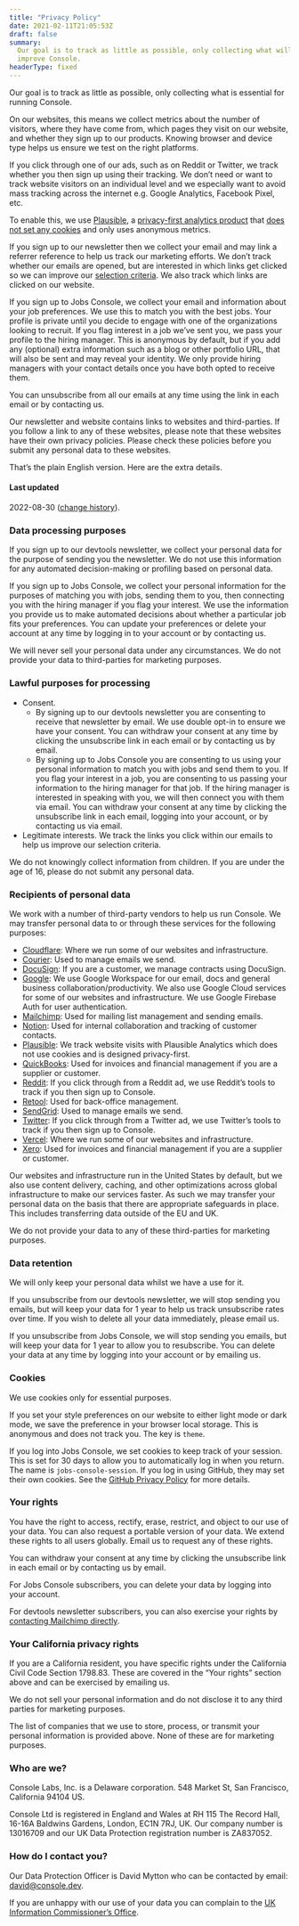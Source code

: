 ```yaml
---
title: "Privacy Policy"
date: 2021-02-11T21:05:53Z
draft: false
summary:
  Our goal is to track as little as possible, only collecting what will help us
  improve Console.
headerType: fixed
---
```


Our goal is to track as little as possible, only collecting what is essential
for running Console.

On our websites, this means we collect metrics about the number of visitors,
where they have come from, which pages they visit on our website, and whether
they sign up to our products. Knowing browser and device type helps us ensure we
test on the right platforms. 

If you click through one of our ads, such as on Reddit or Twitter, we track
whether you then sign up using their tracking. We don’t need or want to track
website visitors on an individual level and we especially want to avoid mass
tracking across the internet e.g. Google Analytics, Facebook Pixel, etc.

To enable this, we use [Plausible](https://plausible.io/), a [privacy-first
analytics product](https://blog.console.dev/picking-privacy-first-analytics/)
that [does not set any cookies](https://plausible.io/data-policy) and only uses
anonymous metrics.

If you sign up to our newsletter then we collect your email and may link a
referrer reference to help us track our marketing efforts. We don’t track
whether our emails are opened, but are interested in which links get clicked so
we can improve our [selection criteria](selection-criteria/). We also track
which links are clicked on our website.

If you sign up to Jobs Console, we collect your email and information about your
job preferences. We use this to match you with the best jobs. Your profile is
private until you decide to engage with one of the organizations looking to
recruit. If you flag interest in a job we’ve sent you, we pass your profile to
the hiring manager. This is anonymous by default, but if you add any (optional)
extra information such as a blog or other portfolio URL, that will also be sent
and may reveal your identity. We only provide hiring managers with your contact
details once you have both opted to receive them.

You can unsubscribe from all our emails at any time using the link in each email
or by contacting us.

Our newsletter and website contains links to websites and third-parties. If you
follow a link to any of these websites, please note that these websites have
their own privacy policies. Please check these policies before you submit any
personal data to these websites.

That’s the plain English version. Here are the extra details.

#### Last updated

2022-08-30 ([change
history](https://github.com/consoledotdev/home/commits/main/content/privacy.md)).

### Data processing purposes

If you sign up to our devtools newsletter, we collect your personal data for the purpose of sending you the newsletter. We do not use this information for any automated decision-making or profiling based on personal data. 

If you sign up to Jobs Console, we collect your personal information for the purposes of matching you with jobs, sending them to you, then connecting you with the hiring manager if you flag your interest. We use the information you provide us to make automated decisions about whether a particular job fits your preferences. You can update your preferences or delete your account at any time by logging in to your account or by contacting us.

We will never sell your personal data under any circumstances. We do not provide your data to third-parties for marketing purposes.

### Lawful purposes for processing

-   Consent.  
    -  By signing up to our devtools newsletter you are consenting to receive
       that newsletter by email. We use double opt-in to ensure we have your
       consent. You can withdraw your consent at any time by clicking the
       unsubscribe link in each email or by contacting us by email.
    -  By signing up to Jobs Console you are consenting to us using your
       personal information to match you with jobs and send them to you. If you
       flag your interest in a job, you are consenting to us passing your
       information to the hiring manager for that job. If the hiring manager is
       interested in speaking with you, we will then connect you with them via
       email. You can withdraw your consent at any time by clicking the
       unsubscribe link in each email, logging into your account, or by
       contacting us via email.
- Legitimate interests. We track the links you click within our emails to help
  us improve our selection criteria.

We do not knowingly collect information from children. If you are under the age of 16, please do not submit any personal data.

### Recipients of personal data

We work with a number of third-party vendors to help us run Console. We may transfer personal data to or through these services for the following purposes:

- [Cloudflare](https://www.cloudflare.com/): Where we run some of our websites
  and infrastructure.
- [Courier](https://www.courier.com/privacy/): Used to manage emails we send.  
- [DocuSign](https://www.docusign.com/): If you are a customer, we manage
  contracts using DocuSign.
- [Google](https://www.google.com): We use Google Workspace for our email, docs
  and general business collaboration/productivity. We also use Google Cloud
  services for some of our websites and infrastructure. We use Google Firebase
  Auth for user authentication.
- [Mailchimp](https://mailchimp.com/): Used for mailing list management and
  sending emails.
- [Notion](https://notion.so): Used for internal collaboration and tracking of
  customer contacts.
- [Plausible](https://plausible.io/): We track website visits with Plausible
  Analytics which does not use cookies and is designed privacy-first.
- [QuickBooks](https://quickbooks.intuit.com/): Used for invoices and financial
  management if you are a supplier or customer.
- [Reddit](https://www.reddit.com/): If you click through from a Reddit ad, we
  use Reddit’s tools to track if you then sign up to Console.
- [Retool](https://retool.com/): Used for back-office management.
- [SendGrid](https://sendgrid.com/): Used to manage emails we send.
- [Twitter](https://twitter.com/): If you click through from a Twitter ad, we
  use Twitter’s tools to track if you then sign up to Console.
- [Vercel](https://vercel.com/): Where we run some of our websites and
  infrastructure.
- [Xero](https://xero.com): Used for invoices and financial management if you
  are a supplier or customer.

Our websites and infrastructure run in the United States by default, but we also
use content delivery, caching, and other optimizations across global
infrastructure to make our services faster. As such we may transfer your
personal data on the basis that there are appropriate safeguards in place. This
includes transferring data outside of the EU and UK.

We do not provide your data to any of these third-parties for marketing
purposes.

### Data retention

We will only keep your personal data whilst we have a use for it. 

If you unsubscribe from our devtools newsletter, we will stop sending you
emails, but will keep your data for 1 year to help us track unsubscribe rates
over time. If you wish to delete all your data immediately, please email us.

If you unsubscribe from Jobs Console, we will stop sending you emails, but will
keep your data for 1 year to allow you to resubscribe. You can delete your data
at any time by logging into your account or by emailing us.

### Cookies

We use cookies only for essential purposes.

If you set your style preferences on our website to either light mode or dark
mode, we save the preference in your browser local storage. This is anonymous
and does not track you. The key is `theme`.

If you log into Jobs Console, we set cookies to keep track of your session. This
is set for 30 days to allow you to automatically log in when you return. The
name is `jobs-console-session`. If you log in using GitHub, they may set their
own cookies. See the [GitHub Privacy
Policy](https://docs.github.com/en/site-policy/privacy-policies) for more
details.

### Your rights

You have the right to access, rectify, erase, restrict, and object to our use of
your data. You can also request a portable version of your data. We extend these
rights to all users globally. Email us to request any of these rights.

You can withdraw your consent at any time by clicking the unsubscribe link in
each email or by contacting us by email.

For Jobs Console subscribers, you can delete your data by logging into your
account.

For devtools newsletter subscribers, you can also exercise your rights by
[contacting Mailchimp directly](https://mailchimp.com/en-gb/privacy-rights/).

### Your California privacy rights

If you are a California resident, you have specific rights under the California
Civil Code Section 1798.83. These are covered in the “Your rights” section above
and can be exercised by emailing us.

We do not sell your personal information and do not disclose it to any third
parties for marketing purposes.

The list of companies that we use to store, process, or transmit your personal
information is provided above. None of these are for marketing purposes.

### Who are we?

Console Labs, Inc. is a Delaware corporation. 548 Market St, San Francisco,
California 94104 US.

Console Ltd is registered in England and Wales at RH 115 The Record Hall, 16-16A
Baldwins Gardens, London, EC1N 7RJ, UK. Our company number is 13016709 and our
UK Data Protection registration number is ZA837052.

### How do I contact you?

Our Data Protection Officer is David Mytton who can be contacted by email:
david@console.dev.

If you are unhappy with our use of your data you can complain to the [UK
Information Commissioner’s Office](https://ico.org.uk/).